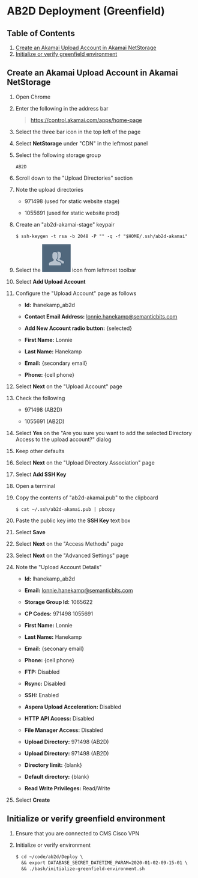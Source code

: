 # AB2D Deployment (Greenfield)

## Table of Contents

1. [Create an Akamai Upload Account in Akamai NetStorage](#create-an-akamai-upload-account-in-akamai-netstorage)
1. [Initialize or verify greenfield environment](#initialize-or-verify-greenfield-environment)

## Create an Akamai Upload Account in Akamai NetStorage

1. Open Chrome

1. Enter the following in the address bar

   > https://control.akamai.com/apps/home-page

1. Select the three bar icon in the top left of the page

1. Select **NetStorage** under "CDN" in the leftmost panel

1. Select the following storage group

   ```
   AB2D
   ```

1. Scroll down to the "Upload Directories" section

1. Note the upload directories

   - 971498 (used for static website stage)

   - 1055691 (used for static website prod)

1. Create an "ab2d-akamai-stage" keypair

   ```ShellSession
   $ ssh-keygen -t rsa -b 2048 -P "" -q -f "$HOME/.ssh/ab2d-akamai"
   ```

1. Select the ![Akamai Upload Accounts](images/akamai-upload-accounts.png) icon from leftmost toolbar

1. Select **Add Upload Account**

1. Configure the "Upload Account" page as follows

   - **Id:** lhanekamp_ab2d

   - **Contact Email Address:** lonnie.hanekamp@semanticbits.com

   - **Add New Account radio button:** {selected}

   - **First Name:** Lonnie

   - **Last Name:** Hanekamp

   - **Email:** {secondary email}

   - **Phone:** {cell phone}

1. Select **Next** on the "Upload Account" page

1. Check the following

   - 971498 (AB2D)

   - 1055691 (AB2D)

1. Select **Yes** on the "Are you sure you want to add the selected Directory Access to the upload account?" dialog

1. Keep other defaults

1. Select **Next** on the "Upload Directory Association" page

1. Select **Add SSH Key**

1. Open a terminal

1. Copy the contents of "ab2d-akamai.pub" to the clipboard

   ```ShellSession
   $ cat ~/.ssh/ab2d-akamai.pub | pbcopy
   ```

1. Paste the public key into the **SSH Key** text box

1. Select **Save**

1. Select **Next** on the "Access Methods" page

1. Select **Next** on the "Advanced Settings" page

1. Note the "Upload Account Details"

   - **Id:** lhanekamp_ab2d

   - **Email:** lonnie.hanekamp@semanticbits.com

   - **Storage Group Id:** 1065622

   - **CP Codes:** 971498 1055691

   - **First Name:** Lonnie

   - **Last Name:** Hanekamp

   - **Email:** {seconary email}

   - **Phone:** {cell phone}

   - **FTP:** Disabled

   - **Rsync:** Disabled

   - **SSH:** Enabled

   - **Aspera Upload Acceleration:** Disabled

   - **HTTP API Access:** Disabled

   - **File Manager Access:** Disabled

   - **Upload Directory:** 971498 (AB2D)

   - **Upload Directory:** 971498 (AB2D)

   - **Directory limit:** {blank}

   - **Default directory:** {blank}

   - **Read Write Privileges:** Read/Write

1. Select **Create**

## Initialize or verify greenfield environment

1. Ensure that you are connected to CMS Cisco VPN

1. Initialize or verify environment

   ```ShellShession
   $ cd ~/code/ab2d/Deploy \
     && export DATABASE_SECRET_DATETIME_PARAM=2020-01-02-09-15-01 \
     && ./bash/initialize-greenfield-environment.sh
   ```
